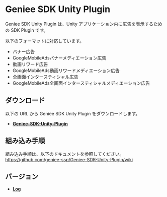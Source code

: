 # Geniee SDK Unity Plugin

Geniee SDK Unity Plugin は、Unity アプリケーション内に広告を表示するための SDK Plugin です。

以下のフォーマットに対応しています。
- バナー広告
- GoogleMobileAdsバナーメディエーション広告
- 動画リワード広告
- GoogleMobileAds動画リワードメディエーション広告
- 全画面インタースティシャル広告
- GoogleMobileAds全画面インタースティシャルメディエーション広告

## ダウンロード

以下の URL から Geniee SDK Unity Plugin をダウンロードします。

- **[Geniee-SDK-Unity-Plugin](https://github.com/geniee-ssp/Geniee-SDK-Unity-Plugin/releases)**

## 組み込み手順

組み込み手順は、以下のドキュメントを参照してください。  
<https://github.com/geniee-ssp/Geniee-SDK-Unity-Plugin/wiki>


## バージョン

- **[Log](https://github.com/geniee-ssp/Geniee-SDK-Unity-Plugin/releases)**


